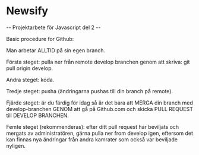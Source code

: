 # Newsify
-- Projektarbete för Javascript del 2 --

Basic procedure for Github:

Man arbetar ALLTID på sin egen branch.

Första steget: pulla ner från remote develop branchen genom att skriva: git pull origin develop.

Andra steget: koda.

Tredje steget: pusha (ändringarna pushas till din branch på remote).

Fjärde steget: är du färdig för idag så är det bara att MERGA din branch med develop-branchen GENOM att gå på Github.com och skicka PULL REQUEST till DEVELOP BRANCHEN.

Femte steget (rekommenderas): efter ditt pull request har beviljats och mergats av administratören, gärna pulla ner from develop igen, eftersom det kan finnas nya ändringar från andra kamrater som också var beviljade nyligen.
